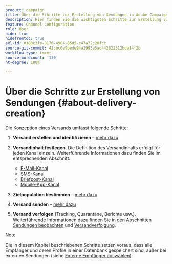 ```yaml
---
product: campaign
title: Über die Schritte zur Erstellung von Sendungen in Adobe Campaign 
description: Hier finden Sie die wichtigsten Schritte zur Erstellung von Sendungen in Adobe Campaign 
feature: Channel Configuration
role: User
hide: true
hidefromtoc: true
exl-id: 0188c3fe-8176-4904-8505-c47a72c20fcc
source-git-commit: 42cec0e9bede94a2995a5ad442822512bda14f2b
workflow-type: tm+mt
source-wordcount: '130'
ht-degree: 100%

---
```


# Über die Schritte zur Erstellung von Sendungen {#about-delivery-creation}

Die Konzeption eines Versands umfasst folgende Schritte:

1. **Versand erstellen und identifizieren** – [mehr dazu](steps-create-and-identify-the-delivery.md)

1. **Versandinhalt festlegen**. Die Definition des Versandinhalts erfolgt für jeden Kanal einzeln. Weiterführende Informationen dazu finden Sie im entsprechenden Abschnitt:

   * [E-Mail-Kanal](defining-the-email-content.md)
   * [SMS-Kanal](sms-create.md#defining-the-sms-content)
   * [Briefpost-Kanal](defining-the-direct-mail-content.md)
   * [Mobile-App-Kanal](about-mobile-app-channel.md)

1. **Zielpopulation bestimmen** – [mehr dazu](steps-defining-the-target-population.md)

1. **Versand senden** – [mehr dazu](steps-sending-the-delivery.md)

1. **Versand verfolgen** (Tracking, Quarantäne, Berichte usw.). Weiterführende Informationen dazu finden Sie in den Abschnitten [Sendungen beobachten](about-delivery-monitoring.md) und [Versandverfolgung](about-message-tracking.md).

>[!NOTE]
>
>Die in diesem Kapitel beschriebenen Schritte setzen voraus, dass alle Empfänger und deren Profile in einer Datenbank gespeichert sind, außer bei externen Sendungen (siehe [Externe Empfänger auswählen](steps-defining-the-target-population.md#selecting-external-recipients)).
